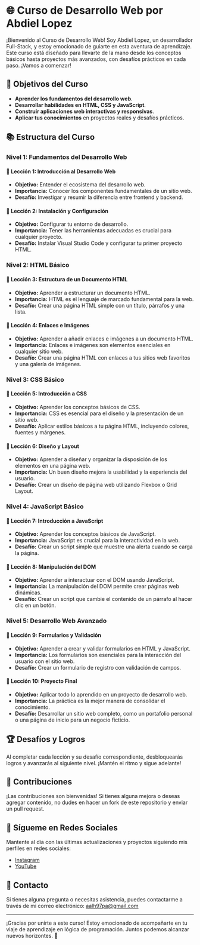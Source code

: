 <!--
 Copyright (c) 2024 Abdiel
 
 This software is released under the MIT License.
 https://opensource.org/licenses/MIT
-->

# 🌐 Curso de Desarrollo Web por Abdiel Lopez

¡Bienvenido al Curso de Desarrollo Web! Soy Abdiel Lopez, un desarrollador Full-Stack, y estoy emocionado de guiarte en esta aventura de aprendizaje. Este curso está diseñado para llevarte de la mano desde los conceptos básicos hasta proyectos más avanzados, con desafíos prácticos en cada paso. ¡Vamos a comenzar!

## 🎯 Objetivos del Curso

- **Aprender los fundamentos del desarrollo web**.
- **Desarrollar habilidades en HTML, CSS y JavaScript**.
- **Construir aplicaciones web interactivas y responsivas**.
- **Aplicar tus conocimientos** en proyectos reales y desafíos prácticos.

## 📚 Estructura del Curso

### Nivel 1: Fundamentos del Desarrollo Web

#### 📝 Lección 1: Introducción al Desarrollo Web
- **Objetivo:** Entender el ecosistema del desarrollo web.
- **Importancia:** Conocer los componentes fundamentales de un sitio web.
- **Desafío:** Investigar y resumir la diferencia entre frontend y backend.

#### 📝 Lección 2: Instalación y Configuración
- **Objetivo:** Configurar tu entorno de desarrollo.
- **Importancia:** Tener las herramientas adecuadas es crucial para cualquier proyecto.
- **Desafío:** Instalar Visual Studio Code y configurar tu primer proyecto HTML.

### Nivel 2: HTML Básico

#### 📝 Lección 3: Estructura de un Documento HTML
- **Objetivo:** Aprender a estructurar un documento HTML.
- **Importancia:** HTML es el lenguaje de marcado fundamental para la web.
- **Desafío:** Crear una página HTML simple con un título, párrafos y una lista.

#### 📝 Lección 4: Enlaces e Imágenes
- **Objetivo:** Aprender a añadir enlaces e imágenes a un documento HTML.
- **Importancia:** Enlaces e imágenes son elementos esenciales en cualquier sitio web.
- **Desafío:** Crear una página HTML con enlaces a tus sitios web favoritos y una galería de imágenes.

### Nivel 3: CSS Básico

#### 📝 Lección 5: Introducción a CSS
- **Objetivo:** Aprender los conceptos básicos de CSS.
- **Importancia:** CSS es esencial para el diseño y la presentación de un sitio web.
- **Desafío:** Aplicar estilos básicos a tu página HTML, incluyendo colores, fuentes y márgenes.

#### 📝 Lección 6: Diseño y Layout
- **Objetivo:** Aprender a diseñar y organizar la disposición de los elementos en una página web.
- **Importancia:** Un buen diseño mejora la usabilidad y la experiencia del usuario.
- **Desafío:** Crear un diseño de página web utilizando Flexbox o Grid Layout.

### Nivel 4: JavaScript Básico

#### 📝 Lección 7: Introducción a JavaScript
- **Objetivo:** Aprender los conceptos básicos de JavaScript.
- **Importancia:** JavaScript es crucial para la interactividad en la web.
- **Desafío:** Crear un script simple que muestre una alerta cuando se carga la página.

#### 📝 Lección 8: Manipulación del DOM
- **Objetivo:** Aprender a interactuar con el DOM usando JavaScript.
- **Importancia:** La manipulación del DOM permite crear páginas web dinámicas.
- **Desafío:** Crear un script que cambie el contenido de un párrafo al hacer clic en un botón.

### Nivel 5: Desarrollo Web Avanzado

#### 📝 Lección 9: Formularios y Validación
- **Objetivo:** Aprender a crear y validar formularios en HTML y JavaScript.
- **Importancia:** Los formularios son esenciales para la interacción del usuario con el sitio web.
- **Desafío:** Crear un formulario de registro con validación de campos.

#### 📝 Lección 10: Proyecto Final
- **Objetivo:** Aplicar todo lo aprendido en un proyecto de desarrollo web.
- **Importancia:** La práctica es la mejor manera de consolidar el conocimiento.
- **Desafío:** Desarrollar un sitio web completo, como un portafolio personal o una página de inicio para un negocio ficticio.

## 🏆 Desafíos y Logros

Al completar cada lección y su desafío correspondiente, desbloquearás logros y avanzarás al siguiente nivel. ¡Mantén el ritmo y sigue adelante!

## 🤝 Contribuciones

¡Las contribuciones son bienvenidas! Si tienes alguna mejora o deseas agregar contenido, no dudes en hacer un fork de este repositorio y enviar un pull request.

## 📲 Sígueme en Redes Sociales

Mantente al día con las últimas actualizaciones y proyectos siguiendo mis perfiles en redes sociales:

- [Instagram](https://instagram.com/mr_ecommerce.py)
- [YouTube](https://www.youtube.com/channel/UCiS1LucTw-3BVEbzRMsldhQ)

## 📧 Contacto

Si tienes alguna pregunta o necesitas asistencia, puedes contactarme a través de mi correo electrónico: aalh97pa@gmail.com

---

¡Gracias por unirte a este curso! Estoy emocionado de acompañarte en tu viaje de aprendizaje en lógica de programación. Juntos podemos alcanzar nuevos horizontes. 🚀
